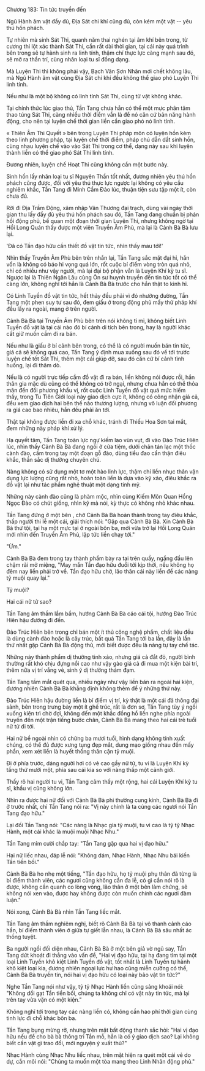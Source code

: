 




Chương 183: Tin tức truyền đến


Ngũ Hành âm vật đầy đủ, Địa Sát chi khí cũng đủ, còn kém một vật -- yêu thú hồn phách.

Tự nhiên mà sinh Sát Thi, quanh năm thai nghén tại âm khí bên trong, từ cương thi lột xác thành Sát Thi, cần rất dài thời gian, tại cái này quá trình bên trong sẽ tự hành sinh ra linh tính, thậm chí thực lực càng mạnh sau đó, sẽ mở ra thần trí, cùng nhân loại tu sĩ đồng dạng.

Mà Luyện Thi thì không phải vậy, Bạch Vân Sơn Nhân mới chết không lâu, mà Ngũ Hành âm vật cùng Địa Sát chi khí đều không thể giao phó Luyện Thi linh tính.

Nếu như là một bộ không có linh tính Sát Thi, cùng tử vật không khác.

Tại chính thức lúc giao thủ, Tần Tang chưa hẳn có thể một mực phân tâm thao túng Sát Thi, càng nhiều thời điểm vẫn là để nó căn cứ bản năng hành động, cho nên tại luyện chế thời gian liền cần giao phó nó linh tính.

« Thiên Âm Thi Quyết » bên trong Luyện Thi pháp môn có luyện hồn kèm theo linh phương pháp, tại luyện chế thời điểm, pháp chú dẫn dắt sinh hồn, cùng nhau luyện chế vào vào Sát Thi trong cơ thể, dạng này sau khi luyện thành liền có thể giao phó Sát Thi linh tính.

Đương nhiên, luyện chế Hoạt Thi cũng không cần một bước này.

Sinh hồn lấy nhân loại tu sĩ Nguyên Thần tốt nhất, đương nhiên yêu thú hồn phách cũng được, đối với yêu thú thực lực ngược lại không có yêu cầu nghiêm khắc, Tần Tang đi Minh Cầm Đảo lúc, thuận tiện sưu tập một ít, còn chưa đủ.

Rời đi Địa Trầm Động, xâm nhập Vân Thương đại trạch, dùng vài ngày thời gian thu lấy đầy đủ yêu thú hồn phách sau đó, Tần Tang đang chuẩn bị phản hồi động phủ, bế quan một đoạn thời gian Luyện Thi, nhưng không ngờ tại Hồi Long Quán thấy được một viên Truyền Âm Phù, mà lại là Cảnh Bà Bà lưu lại.

'Đã có Tần đạo hữu cần thiết đồ vật tin tức, nhìn thấy mau tới!'

Nhìn thấy Truyền Âm Phù bên trên nhắn lại, Tần Tang sắc mặt đại hỉ, hắn vốn là không có báo hi vọng quá lớn, rốt cuộc bí điếm vòng tròn quá nhỏ, chỉ có nhiều như vậy người, mà lại đại bộ phận vẫn là Luyện Khí kỳ tu sĩ. Ngược lại là Thiên Ngân Lâu cùng Ôn sư huynh truyền đến tin tức tốt có thể càng lớn, không nghĩ tới hẳn là Cảnh Bà Bà trước cho hắn thật to kinh hỉ.

Có Linh Tuyền đồ vật tin tức, hết thảy đều phải vì đó nhường đường, Tần Tang một phen suy tư sau đó, đem giấu ở trong động phủ mấy thứ pháp khí đều lấy ra ngoài, mang ở trên người.

Cảnh Bà Bà tại Truyền Âm Phù bên trên nói không tỉ mỉ, không biết Linh Tuyền đồ vật là tại cái nào đó bí cảnh di tích bên trong, hay là người khác cất giữ muốn cầm đi ra bán.

Nếu như là giấu ở bí cảnh bên trong, có thể là có người muốn bán tin tức, giá cả sẽ không quá cao, Tần Tang ý định mua xuống sau đó về tới trước luyện chế tốt Sát Thi, thêm một cái giúp đỡ, sau đó căn cứ bí cảnh tình huống, lại đi thăm dò.

Nếu là có người trực tiếp cầm đồ vật đi ra bán, liền không nói được rồi, hắn thân gia mặc dù cũng có thể không có trở ngại, nhưng chưa hẳn có thể thỏa mãn đến đối phương khẩu vị, rốt cuộc Linh Tuyền đồ vật quá mức hiếm thấy, trong Tu Tiên Giới loại này giao dịch cực ít, không có công nhận giá cả, đều xem giao dịch hai bên thế nào thương lượng, nhưng vô luận đối phương ra giá cao bao nhiêu, hắn đều phải ăn tới.

Thật tại không được liền đi xa chỗ khác, tránh đi Thiếu Hoa Sơn tai mắt, đem những này pháp khí xử lý.

Hạ quyết tâm, Tần Tang toàn lực ngự kiếm lao vùn vụt, đi vào Đào Trúc Hiên lúc, nhìn thấy Cảnh Bà Bà đang ngồi ở cửa tiệm, dưới chân tán lạc một thốc cành đào, cầm trong tay một đoạn gỗ đào, dùng tiểu đao cẩn thận điêu khắc, thần sắc dị thường chuyên chú.

Nàng không có sử dụng một tơ một hào linh lực, thậm chí liền nhục thân vận dụng lực lượng cũng rất nhỏ, hoàn toàn liền là dựa vào kỹ xảo, điêu khắc ra đồ vật lại như tác phẩm nghệ thuật một dạng tinh mỹ.

Những này cành đào cũng là phàm mộc, nhìn cùng Kiếm Môn Quan Hồng Ngọc Đào có chút giống, nhìn kỹ mà nói, kỳ thực có không nhỏ khác nhau.

Tần Tang đứng ở một bên , chờ Cảnh Bà Bà hoàn thành trong tay điêu khắc, thấp người thi lễ một cái, giải thích nói: "Gặp qua Cảnh Bà Bà. Xin Cảnh Bà Bà thứ tội, tại hạ một mực tại ở ngoài bôn ba, mới vừa trở lại Hồi Long Quán mới nhìn đến Truyền Âm Phù, lập tức liền chạy tới."

"Ừm."

Cảnh Bà Bà đem trong tay thành phẩm bày ra tại trên quầy, ngẩng đầu lên chậm rãi mở miệng, "May mắn Tần đạo hữu đuổi tới kịp thời, nếu không họ đêm nay liền phải trở về. Tần đạo hữu chờ, lão thân cái này liền để các nàng tỷ muội quay lại."

Tỷ muội?

Hai cái nữ tử sao?

Tần Tang âm thầm lẩm bẩm, hướng Cảnh Bà Bà cáo cái tội, hướng Đào Trúc Hiên hậu đường đi đến.

Đào Trúc Hiên bên trong chỉ bán một ít thủ công nghệ phẩm, chất liệu đều là dùng cành đào hoặc là cây trúc, bất quá Tần Tang tới ba lần, đây là lần thứ nhất gặp Cảnh Bà Bà động thủ, mới biết được đều là nàng tự tay chế tác.

Những này thành phẩm dị thường tinh xảo, nhưng giá cả đắt đỏ, người bình thường rất khó chịu đựng nổi cao như vậy gào giá cả đi mua một kiện bài trí, thêm nữa vị trí vắng vẻ, sinh ý dị thường thảm đạm.

Tần Tang tầm mắt quét qua, nhiều ngày như vậy liền bán ra ngoài hai kiện, đương nhiên Cảnh Bà Bà khẳng định không thèm để ý những thứ này.

Đào Trúc Hiên hậu đường liền là bí điếm vị trí, kỳ thật là một cái đả thông đại sảnh, bên trong trưng bày một ít ghế trúc, rất là đơn sơ, Tần Tang tùy ý ngồi xuống kiên trì chờ đợi, không đến một khắc đồng hồ liền nghe phía ngoài truyền đến một trận tiếng bước chân, Cảnh Bà Bà mang theo hai cái trẻ tuổi nữ tử đi tới.

Hai nữ bề ngoài nhìn có chừng ba mươi tuổi, hình dạng không tính xuất chúng, có thể đủ được xưng tụng đẹp mắt, dung mạo giống nhau đến mấy phần, xem xét liền là huyết thống thân cận tỷ muội.

Đi ở phía trước, dáng người hơi có vẻ cao gầy nữ tử, tu vi là Luyện Khí kỳ tầng thứ mười một, phía sau cái kia so với nàng thấp một cảnh giới.

Thấy rõ hai người tu vi, Tần Tang cảm thấy một rộng, hai cái Luyện Khí kỳ tu sĩ, khẩu vị cũng không lớn.

Nhìn ra được hai nữ đối với Cảnh Bà Bà phi thường cung kính, Cảnh Bà Bà đi ở trước nhất, chỉ Tần Tang nói ra: "Vị này chính là ta cùng các ngươi nói Tần Tang đạo hữu."

Lại đối Tần Tang nói: "Các nàng là Nhạc gia tỷ muội, tu vi cao là tỷ tỷ Nhạc Hành, một cái khác là muội muội Nhạc Nhu."

Tần Tang mỉm cười chắp tay: "Tần Tang gặp qua hai vị đạo hữu."

Hai nữ liếc nhau, đáp lễ nói: "Không dám, Nhạc Hành, Nhạc Nhu bái kiến Tần tiền bối."

Cảnh Bà Bà ho nhẹ một tiếng, "Tần đạo hữu, họ tỷ muội phụ thân đã từng là bí điếm thành viên, các ngươi cũng không cần đa lễ, có gì cần nói rõ là được, không cần quanh co lòng vòng, lão thân ở một bên làm chứng, sẽ không nói xen vào, được hay không được còn muốn chính các ngươi đàm luận."

Nói xong, Cảnh Bà Bà nhìn Tần Tang liếc mắt.

Tần Tang âm thầm nghiêm nghị, biết rõ Cảnh Bà Bà tại vô thanh cảnh cáo hắn, bí điếm thành viên ở giữa tự giết lẫn nhau, là Cảnh Bà Bà sâu nhất ác thống tuyệt.

Ba người ngồi đối diện nhau, Cảnh Bà Bà ở một bên giả vờ ngủ say, Tần Tang dứt khoát đi thẳng vào vấn đề, "Hai vị đạo hữu, tại hạ đang tìm tại một loại Linh Tuyền khô kiệt Linh Tuyền đồ vật, tốt nhất là Linh Tuyền tự hành khô kiệt loại kia, đương nhiên ngoại lực hư hao cũng miễn cưỡng có thể, Cảnh Bà Bà truyền tin, nói hai vị đạo hữu có loại này bảo vật tin tức?"

Nghe Tần Tang nói như vậy, tỷ tỷ Nhạc Hành liền cũng sảng khoái nói: "Không dối gạt Tần tiền bối, chúng ta không chỉ có vật này tin tức, mà lại trên tay vừa vặn có một kiện."

Không nghĩ tới trong tay các nàng liền có, không cần hao phí thời gian cùng tinh lực đi chỗ khác bôn ba.

Tần Tang bụng mừng rỡ, nhưng trên mặt bất động thanh sắc hỏi: "Hai vị đạo hữu nếu để cho bà bà thông tri Tần mỗ, hẳn là có ý giao dịch sao? Lại không biết cần vật gì trao đổi, mới nguyện ý xuất thủ?"

Nhạc Hành cùng Nhạc Nhu liếc nhau, trên mặt hiện ra quét một cái vẻ do dự, cắn môi nói: "Chúng ta muốn một tòa mang theo Linh Nhãn động phủ."




